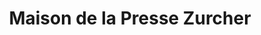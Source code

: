 ---
title: "Maison de la Presse Zurcher"
url: /enchastrayes/maison-de-la-presse-zurcher/
shop: marchand de journaux
---